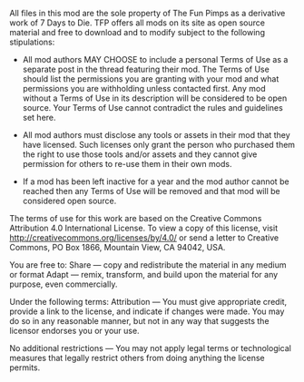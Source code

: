 All files in this mod are the sole property of The Fun Pimps as a derivative work of 7 Days to Die. TFP offers all mods on its site as open source material and free to download and to modify subject to the following stipulations:

* All mod authors MAY CHOOSE to include a personal Terms of Use as a separate post in the thread featuring their mod. The Terms of Use should list the permissions you are granting with your mod and what permissions you are withholding unless contacted first. Any mod without a Terms of Use in its description will be considered to be open source. Your Terms of Use cannot contradict the rules and guidelines set here.

* All mod authors must disclose any tools or assets in their mod that they have licensed. Such licenses only grant the person who purchased them the right to use those tools and/or assets and they cannot give permission for others to re-use them in their own mods.

* If a mod has been left inactive for a year and the mod author cannot be reached then any Terms of Use will be removed and that mod will be considered open source.

The terms of use for this work are based on the Creative Commons Attribution 4.0 International License. To view a copy of this license, visit http://creativecommons.org/licenses/by/4.0/ or send a letter to Creative Commons, PO Box 1866, Mountain View, CA 94042, USA.

You are free to:
Share — copy and redistribute the material in any medium or format
Adapt — remix, transform, and build upon the material for any purpose, even commercially.

Under the following terms:
Attribution — You must give appropriate credit, provide a link to the license, and indicate if changes were made. You may do so in any reasonable manner, but not in any way that suggests the licensor endorses you or your use.

No additional restrictions — You may not apply legal terms or technological measures that legally restrict others from doing anything the license permits.